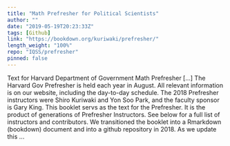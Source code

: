 ```yaml
---
title: "Math Prefresher for Political Scientists"
author: ""
date: "2019-05-19T20:23:33Z"
tags: [Github]
link: "https://bookdown.org/kuriwaki/prefresher/"
length_weight: "100%"
repo: "IQSS/prefresher"
pinned: false
---
```


Text for Harvard Department of Government Math Prefresher [...] The Harvard Gov Prefresher is held each year in August. All relevant information is on our website, including the day-to-day schedule. The 2018 Prefresher instructors were Shiro Kuriwaki and Yon Soo Park, and the faculty sponsor is Gary King. This booklet servs as the text for the Prefresher. It is the product of generations of Prefresher Instructors. See below for a full list of instructors and contributors. We transitioned the booklet into a Rmarkdown (bookdown) document and into a github repository in 2018. As we update this ...
